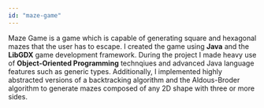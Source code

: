 ```yaml
---
id: "maze-game"
---
```

Maze Game is a game which is capable of generating square and hexagonal mazes that the user has to escape.
I created the game using **Java** and the **LibGDX** game development framework. 
During the project I made heavy use of **Object-Oriented Programming** technqiues and advanced Java language features such as generic types.
Additionally, I implemented highly abstracted versions of a backtracking algorithm and the Aldous-Broder algorithm to generate mazes composed of any 2D shape with three or more sides.